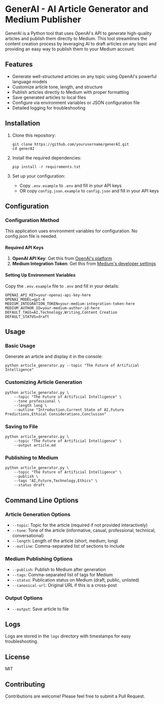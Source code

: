 # GenerAI - AI Article Generator and Medium Publisher

GenerAI is a Python tool that uses OpenAI's API to generate high-quality articles and publish them directly to Medium. This tool streamlines the content creation process by leveraging AI to draft articles on any topic and providing an easy way to publish them to your Medium account.

## Features

- Generate well-structured articles on any topic using OpenAI's powerful language models
- Customize article tone, length, and structure
- Publish articles directly to Medium with proper formatting
- Save generated articles to local files
- Configure via environment variables or JSON configuration file
- Detailed logging for troubleshooting

## Installation

1. Clone this repository:
   ```
   git clone https://github.com/yourusername/generAI.git
   cd generAI
   ```

2. Install the required dependencies:
   ```
   pip install -r requirements.txt
   ```

3. Set up your configuration:
   - Copy `.env.example` to `.env` and fill in your API keys
   - OR copy `config.json.example` to `config.json` and fill in your API keys

## Configuration

### Configuration Method

This application uses environment variables for configuration. No config.json file is needed.

#### Required API Keys

1. **OpenAI API Key**: Get this from [OpenAI's platform](https://platform.openai.com/)
2. **Medium Integration Token**: Get this from [Medium's developer settings](https://medium.com/me/settings)

#### Setting Up Environment Variables

Copy the `.env.example` file to `.env` and fill in your details:

```
OPENAI_API_KEY=your-openai-api-key-here
OPENAI_MODEL=gpt-4
MEDIUM_INTEGRATION_TOKEN=your-medium-integration-token-here
MEDIUM_AUTHOR_ID=your-medium-author-id-here
DEFAULT_TAGS=AI,Technology,Writing,Content Creation
DEFAULT_STATUS=draft
```

## Usage

### Basic Usage

Generate an article and display it in the console:

```
python article_generator.py --topic "The Future of Artificial Intelligence"
```

### Customizing Article Generation

```
python article_generator.py \
    --topic "The Future of Artificial Intelligence" \
    --tone professional \
    --length long \
    --outline "Introduction,Current State of AI,Future Predictions,Ethical Considerations,Conclusion"
```

### Saving to File

```
python article_generator.py \
    --topic "The Future of Artificial Intelligence" \
    --output article.md
```

### Publishing to Medium

```
python article_generator.py \
    --topic "The Future of Artificial Intelligence" \
    --publish \
    --tags "AI,Future,Technology,Ethics" \
    --status draft
```

## Command Line Options

### Article Generation Options

- `--topic`: Topic for the article (required if not provided interactively)
- `--tone`: Tone of the article (informative, casual, professional, technical, conversational)
- `--length`: Length of the article (short, medium, long)
- `--outline`: Comma-separated list of sections to include

### Medium Publishing Options

- `--publish`: Publish to Medium after generation
- `--tags`: Comma-separated list of tags for Medium
- `--status`: Publication status on Medium (draft, public, unlisted)
- `--canonical-url`: Original URL if this is a cross-post

### Output Options

- `--output`: Save article to file

## Logs

Logs are stored in the `logs` directory with timestamps for easy troubleshooting.

## License

MIT

## Contributing

Contributions are welcome! Please feel free to submit a Pull Request.